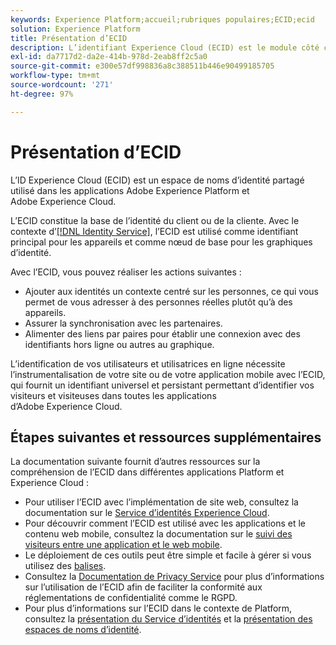 ```yaml
---
keywords: Experience Platform;accueil;rubriques populaires;ECID;ecid
solution: Experience Platform
title: Présentation d’ECID
description: L’identifiant Experience Cloud (ECID) est le module côté client qui permet d’accéder à la gestion des identités et qui remplit trois fonctions principales.
exl-id: da7717d2-da2e-414b-978d-2eab8ff2c5a0
source-git-commit: e300e57df998836a8c388511b446e90499185705
workflow-type: tm+mt
source-wordcount: '271'
ht-degree: 97%

---
```


# Présentation d’ECID

L’ID Experience Cloud (ECID) est un espace de noms d’identité partagé utilisé dans les applications Adobe Experience Platform et Adobe Experience Cloud.

L’ECID constitue la base de l’identité du client ou de la cliente. Avec le contexte d’[[!DNL Identity Service]](./home.md), l’ECID est utilisé comme identifiant principal pour les appareils et comme nœud de base pour les graphiques d’identité.

Avec l’ECID, vous pouvez réaliser les actions suivantes :

* Ajouter aux identités un contexte centré sur les personnes, ce qui vous permet de vous adresser à des personnes réelles plutôt qu’à des appareils.
* Assurer la synchronisation avec les partenaires.
* Alimenter des liens par paires pour établir une connexion avec des identifiants hors ligne ou autres au graphique.

L’identification de vos utilisateurs et utilisatrices en ligne nécessite l’instrumentalisation de votre site ou de votre application mobile avec l’ECID, qui fournit un identifiant universel et persistant permettant d’identifier vos visiteurs et visiteuses dans toutes les applications d’Adobe Experience Cloud.

## Étapes suivantes et ressources supplémentaires

La documentation suivante fournit d’autres ressources sur la compréhension de l’ECID dans différentes applications Platform et Experience Cloud :

* Pour utiliser l’ECID avec l’implémentation de site web, consultez la documentation sur le [Service d’identités Experience Cloud](https://experienceleague.adobe.com/docs/id-service/using/home.html?lang=fr).
* Pour découvrir comment l’ECID est utilisé avec les applications et le contenu web mobile, consultez la documentation sur le [suivi des visiteurs entre une application et le web mobile](https://experienceleague.adobe.com/docs/mobile-services/ios/sdk-reference-ios/hybrid-app.html#sdk-reference-ios).
* Le déploiement de ces outils peut être simple et facile à gérer si vous utilisez des [balises](../tags/home.md).
* Consultez la [Documentation de Privacy Service](../privacy-service/identity-data.md) pour plus d’informations sur l’utilisation de l’ECID afin de faciliter la conformité aux réglementations de confidentialité comme le RGPD.
* Pour plus d’informations sur l’ECID dans le contexte de Platform, consultez la [présentation du Service d’identités](./home.md) et la [présentation des espaces de noms d’identité](./namespaces.md).